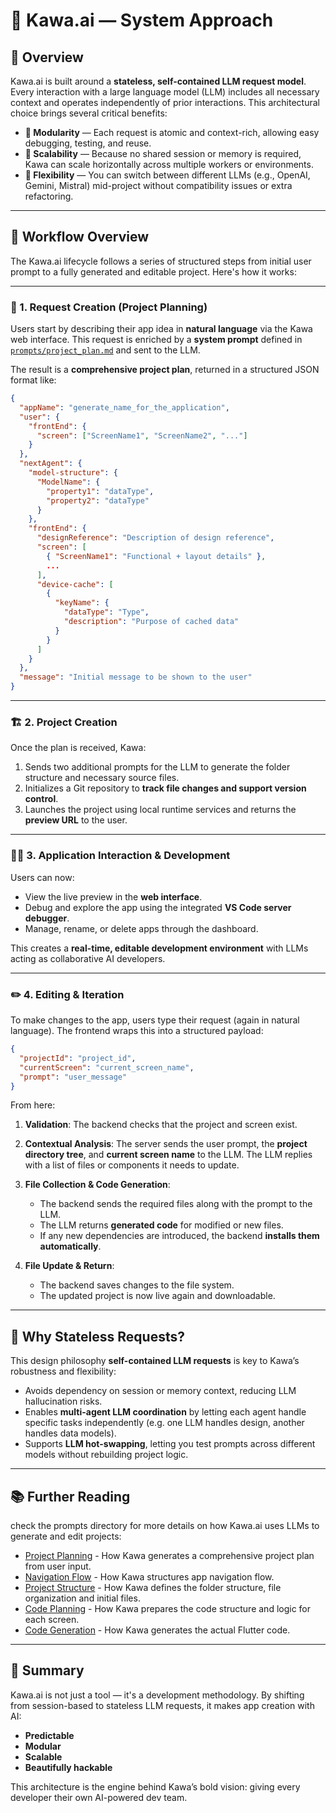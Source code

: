 # 🧠 Kawa.ai — System Approach

## 📌 Overview

Kawa.ai is built around a **stateless, self-contained LLM request model**. Every interaction with a large language model (LLM) includes all necessary context and operates independently of prior interactions. This architectural choice brings several critical benefits:

* **🧩 Modularity** — Each request is atomic and context-rich, allowing easy debugging, testing, and reuse.
* **🚀 Scalability** — Because no shared session or memory is required, Kawa can scale horizontally across multiple workers or environments.
* **🔄 Flexibility** — You can switch between different LLMs (e.g., OpenAI, Gemini, Mistral) mid-project without compatibility issues or extra refactoring.

---

## 🔁 Workflow Overview

The Kawa.ai lifecycle follows a series of structured steps from initial user prompt to a fully generated and editable project. Here's how it works:

---

### 🧾 1. Request Creation (Project Planning)

Users start by describing their app idea in **natural language** via the Kawa web interface. This request is enriched by a **system prompt** defined in [`prompts/project_plan.md`](../prompts/project_plan.md) and sent to the LLM.

The result is a **comprehensive project plan**, returned in a structured JSON format like:

```json
{
  "appName": "generate_name_for_the_application",
  "user": {
    "frontEnd": {
      "screen": ["ScreenName1", "ScreenName2", "..."]
    }
  },
  "nextAgent": {
    "model-structure": {
      "ModelName": {
        "property1": "dataType",
        "property2": "dataType"
      }
    },
    "frontEnd": {
      "designReference": "Description of design reference",
      "screen": [
        { "ScreenName1": "Functional + layout details" },
        ...
      ],
      "device-cache": [
        {
          "keyName": {
            "dataType": "Type",
            "description": "Purpose of cached data"
          }
        }
      ]
    }
  },
  "message": "Initial message to be shown to the user"
}
```

---

### 🏗️ 2. Project Creation

Once the plan is received, Kawa:

1. Sends two additional prompts for the LLM to generate the folder structure and necessary source files.
2. Initializes a Git repository to **track file changes and support version control**.
3. Launches the project using local runtime services and returns the **preview URL** to the user.

---

### 🧑‍💻 3. Application Interaction & Development

Users can now:

* View the live preview in the **web interface**.
* Debug and explore the app using the integrated **VS Code server debugger**.
* Manage, rename, or delete apps through the dashboard.

This creates a **real-time, editable development environment** with LLMs acting as collaborative AI developers.

---

### ✏️ 4. Editing & Iteration

To make changes to the app, users type their request (again in natural language). The frontend wraps this into a structured payload:

```json
{
  "projectId": "project_id",
  "currentScreen": "current_screen_name",
  "prompt": "user_message"
}
```

From here:

1. **Validation**: The backend checks that the project and screen exist.
2. **Contextual Analysis**: The server sends the user prompt, the **project directory tree**, and **current screen name** to the LLM. The LLM replies with a list of files or components it needs to update.
3. **File Collection & Code Generation**:

   * The backend sends the required files along with the prompt to the LLM.
   * The LLM returns **generated code** for modified or new files.
   * If any new dependencies are introduced, the backend **installs them automatically**.
4. **File Update & Return**:

   * The backend saves changes to the file system.
   * The updated project is now live again and downloadable.

---

## 🧩 Why Stateless Requests?

This design philosophy  **self-contained LLM requests**  is key to Kawa’s robustness and flexibility:

* Avoids dependency on session or memory context, reducing LLM hallucination risks.
* Enables **multi-agent LLM coordination** by letting each agent handle specific tasks independently (e.g. one LLM handles design, another handles data models).
* Supports **LLM hot-swapping**, letting you test prompts across different models without rebuilding project logic.

---

## 📚 Further Reading
check the prompts directory for more details on how Kawa.ai uses LLMs to generate and edit projects:
- [Project Planning](../prompts/project_plan.md) - How Kawa generates a comprehensive project plan from user input.
- [Navigation Flow](../prompts/navigation_flow.md) - How Kawa structures app navigation flow.
- [Project Structure](../prompts/structure.md) - How Kawa defines the folder structure, file organization and initial files.
- [Code Planning](../prompts/code_planner.md) - How Kawa prepares the code structure and logic for each screen.
- [Code Generation](../prompts/coder.md) - How Kawa generates the actual Flutter code.
---

## 🙌 Summary

Kawa.ai is not just a tool — it's a development methodology. By shifting from session-based to stateless LLM requests, it makes app creation with AI:

* **Predictable**
* **Modular**
* **Scalable**
* **Beautifully hackable**

This architecture is the engine behind Kawa’s bold vision: giving every developer their own AI-powered dev team.


